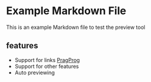 # Example Markdown File

This is an example Markdown file to test the preview tool

## features
* Support for links [PragProg](https://pragprog.com)
* Support for other features
* Auto previewing 

